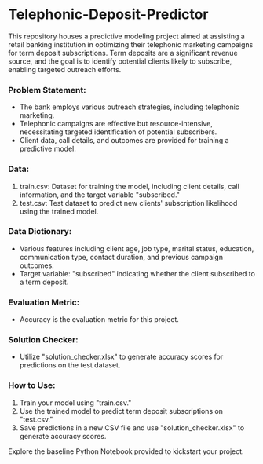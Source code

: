 # Telephonic-Deposit-Predictor

This repository houses a predictive modeling project aimed at assisting a retail banking institution in optimizing their telephonic marketing campaigns for term deposit subscriptions. Term deposits are a significant revenue source, and the goal is to identify potential clients likely to subscribe, enabling targeted outreach efforts.

### Problem Statement:

- The bank employs various outreach strategies, including telephonic marketing.
- Telephonic campaigns are effective but resource-intensive, necessitating targeted identification of potential subscribers.
- Client data, call details, and outcomes are provided for training a predictive model.

### Data:

1. train.csv: Dataset for training the model, including client details, call information, and the target variable "subscribed."
2. test.csv: Test dataset to predict new clients' subscription likelihood using the trained model.

### Data Dictionary:

- Various features including client age, job type, marital status, education, communication type, contact duration, and previous campaign outcomes.
- Target variable: "subscribed" indicating whether the client subscribed to a term deposit.

### Evaluation Metric:

- Accuracy is the evaluation metric for this project.

### Solution Checker:

- Utilize "solution_checker.xlsx" to generate accuracy scores for predictions on the test dataset.

### How to Use:

1. Train your model using "train.csv."
2. Use the trained model to predict term deposit subscriptions on "test.csv."
3. Save predictions in a new CSV file and use "solution_checker.xlsx" to generate accuracy scores.

Explore the baseline Python Notebook provided to kickstart your project.
